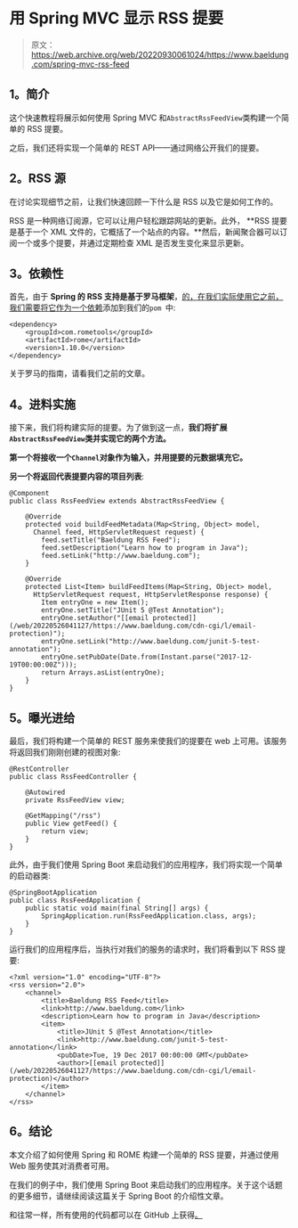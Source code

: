 # 用 Spring MVC 显示 RSS 提要

> 原文：<https://web.archive.org/web/20220930061024/https://www.baeldung.com/spring-mvc-rss-feed>

## **1。简介**

这个快速教程将展示如何使用 Spring MVC 和`AbstractRssFeedView`类构建一个简单的 RSS 提要。

之后，我们还将实现一个简单的 REST API——通过网络公开我们的提要。

## **2。RSS 源**

在讨论实现细节之前，让我们快速回顾一下什么是 RSS 以及它是如何工作的。

RSS 是一种网络订阅源，它可以让用户轻松跟踪网站的更新。此外， **RSS 提要是基于一个 XML 文件的，它概括了一个站点的内容。**然后，新闻聚合器可以订阅一个或多个提要，并通过定期检查 XML 是否发生变化来显示更新。

## **3。依赖性**

首先，由于 **Spring 的 RSS 支持是基于罗马框架**，[的，在我们实际使用它之前，我们需要将它作为一个依赖](https://web.archive.org/web/20220526041127/https://search.maven.org/classic/#artifactdetails%7Ccom.rometools%7Crome%7C1.10.0%7Cjar)添加到我们的`pom `中:

```
<dependency>
    <groupId>com.rometools</groupId>
    <artifactId>rome</artifactId>
    <version>1.10.0</version>
</dependency>
```

关于罗马的指南，请看我们之前的文章。

## **4。进料实施**

接下来，我们将构建实际的提要。为了做到这一点，**我们将扩展`AbstractRssFeedView`类并实现它的两个方法。**

**第一个将接收一个`Channel`对象作为输入，并用提要的元数据填充它。**

**另一个将返回代表提要内容的项目列表**:

```
@Component
public class RssFeedView extends AbstractRssFeedView {

    @Override
    protected void buildFeedMetadata(Map<String, Object> model, 
      Channel feed, HttpServletRequest request) {
        feed.setTitle("Baeldung RSS Feed");
        feed.setDescription("Learn how to program in Java");
        feed.setLink("http://www.baeldung.com");
    }

    @Override
    protected List<Item> buildFeedItems(Map<String, Object> model, 
      HttpServletRequest request, HttpServletResponse response) {
        Item entryOne = new Item();
        entryOne.setTitle("JUnit 5 @Test Annotation");
        entryOne.setAuthor("[[email protected]](/web/20220526041127/https://www.baeldung.com/cdn-cgi/l/email-protection)");
        entryOne.setLink("http://www.baeldung.com/junit-5-test-annotation");
        entryOne.setPubDate(Date.from(Instant.parse("2017-12-19T00:00:00Z")));
        return Arrays.asList(entryOne);
    }
}
```

## **5。曝光进给**

最后，我们将构建一个简单的 REST 服务来使我们的提要在 web 上可用。该服务将返回我们刚刚创建的视图对象:

```
@RestController
public class RssFeedController {

    @Autowired
    private RssFeedView view;

    @GetMapping("/rss")
    public View getFeed() {
        return view;
    }
}
```

此外，由于我们使用 Spring Boot 来启动我们的应用程序，我们将实现一个简单的启动器类:

```
@SpringBootApplication
public class RssFeedApplication {
    public static void main(final String[] args) {
        SpringApplication.run(RssFeedApplication.class, args);
    }
}
```

运行我们的应用程序后，当执行对我们的服务的请求时，我们将看到以下 RSS 提要:

```
<?xml version="1.0" encoding="UTF-8"?>
<rss version="2.0">
    <channel>
        <title>Baeldung RSS Feed</title>
        <link>http://www.baeldung.com</link>
        <description>Learn how to program in Java</description>
        <item>
            <title>JUnit 5 @Test Annotation</title>
            <link>http://www.baeldung.com/junit-5-test-annotation</link>
            <pubDate>Tue, 19 Dec 2017 00:00:00 GMT</pubDate>
            <author>[[email protected]](/web/20220526041127/https://www.baeldung.com/cdn-cgi/l/email-protection)</author>
        </item>
    </channel>
</rss>
```

## **6。结论**

本文介绍了如何使用 Spring 和 ROME 构建一个简单的 RSS 提要，并通过使用 Web 服务使其对消费者可用。

在我们的例子中，我们使用 Spring Boot 来启动我们的应用程序。关于这个话题的更多细节，请继续阅读这篇关于 Spring Boot 的介绍性文章。

和往常一样，所有使用的代码都可以在 GitHub 上获得[。](https://web.archive.org/web/20220526041127/https://github.com/eugenp/tutorials/tree/master/spring-boot-modules/spring-boot-mvc)